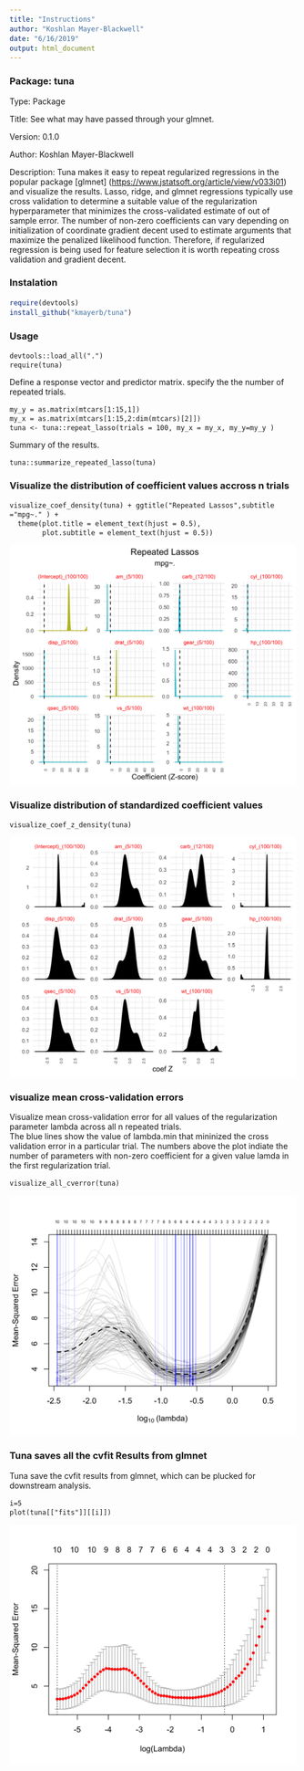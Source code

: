 ```yaml
---
title: "Instructions"
author: "Koshlan Mayer-Blackwell"
date: "6/16/2019"
output: html_document
---
```


### Package: tuna

Type: Package

Title: See what may have passed through your glmnet.

Version: 0.1.0

Author: Koshlan Mayer-Blackwell

Description: Tuna makes it easy to repeat regularized regressions 
in the popular package [glmnet] (https://www.jstatsoft.org/article/view/v033i01) 
and visualize the results.  Lasso, ridge, and glmnet regressions typically use cross validation 
to determine a suitable value of the regularization hyperparameter
that minimizes the cross-validated estimate of out of sample error. 
The number of non-zero coefficients can vary depending on initialization
of coordinate gradient decent used to estimate arguments that maximize the penalized 
likelihood function. Therefore, if regularized regression is being used 
for feature selection it is worth repeating cross validation and gradient decent.

### Instalation 

```r
require(devtools)
install_github("kmayerb/tuna")
```

### Usage

```{r, echo = T, warnings = F, message = F}
devtools::load_all(".")
require(tuna)
```
Define a response vector and predictor matrix. specify the the number of repeated trials. 
```{r}
my_y = as.matrix(mtcars[1:15,1])
my_x = as.matrix(mtcars[1:15,2:dim(mtcars)[2]])
tuna <- tuna::repeat_lasso(trials = 100, my_x = my_x, my_y=my_y )
```

Summary of the results.
```{r}
tuna::summarize_repeated_lasso(tuna)
```
### Visualize the distribution of coefficient values accross n trials

```{r, fig.width = 4 , fig.hieght =3}
visualize_coef_density(tuna) + ggtitle("Repeated Lassos",subtitle ="mpg~." ) +
  theme(plot.title = element_text(hjust = 0.5),
        plot.subtitle = element_text(hjust = 0.5))
```
![](f1.png)

### Visualize distribution of standardized coefficient values
```{r, fig.width = 4 , fig.hieght =3}
visualize_coef_z_density(tuna)
```
![](f2.png)

### visualize mean cross-validation errors 
Visualize mean cross-validation error for all values of the regularization 
parameter lambda across all n repeated trials.  
The blue lines show the value of lambda.min that mininized the cross 
validation error in a particular trial. The numbers above the plot 
indiate the number of parameters with non-zero coefficient for a given
value lamda in the first regularization trial. 
```{r, fig.width = 4 , fig.hieght =3}
visualize_all_cverror(tuna)
```
![](f3.png)

### Tuna saves all the cvfit Results from glmnet
Tuna save the cvfit results from glmnet, which can be plucked for downstream analysis.
```{r, fig.width = 4 , fig.hieght =3}
i=5
plot(tuna[["fits"]][[i]])
```
![](f4.png)
